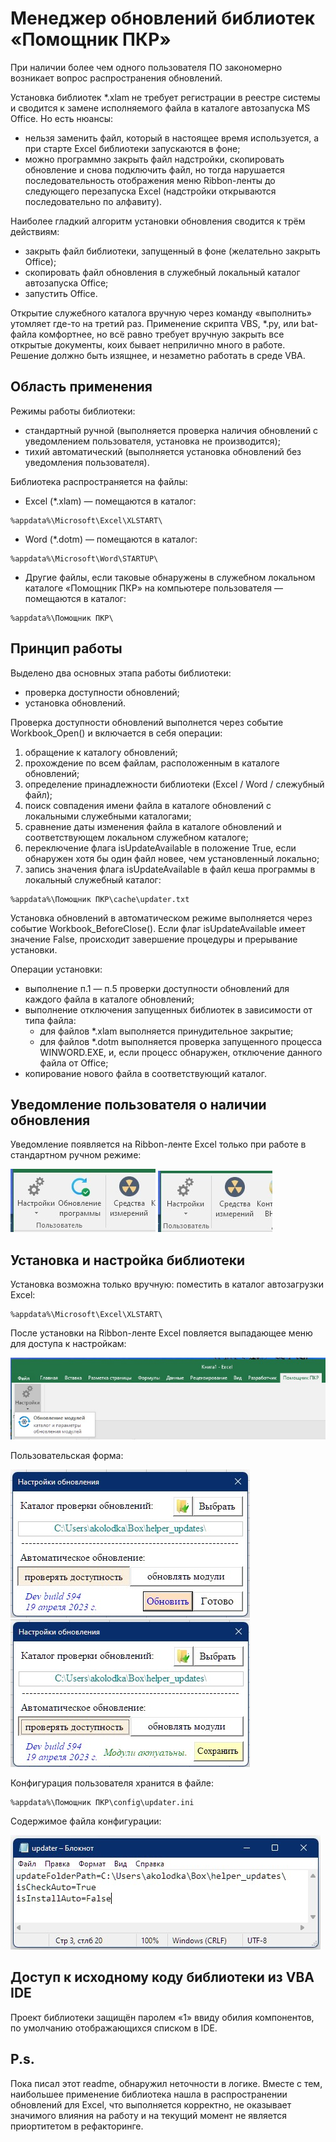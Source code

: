 # Менеджер обновлений библиотек «Помощник ПКР»
При наличии более чем одного пользователя ПО закономерно возникает вопрос распространения обновлений. 

Установка библиотек *.xlam не требует регистрации в реестре системы и сводится к замене исполняемого файла в каталоге автозапуска MS Office. Но есть нюансы:
- нельзя заменить файл, который в настоящее время используется, а при старте Excel библиотеки запускаются в фоне;
- можно программно закрыть файл надстройки, скопировать обновление и снова подключить файл, но тогда нарушается последовательность отображения меню Ribbon-ленты до следующего перезапуска Excel (надстройки открываются последовательно по алфавиту).

Наиболее гладкий алгоритм установки обновления сводится к трём действиям:
- закрыть файл библиотеки, запущенный в фоне (желательно закрыть Office);
- скопировать файл обновления в служебный локальный каталог автозапуска Office;
- запустить Office.

Открытие служебного каталога вручную через команду «выполнить» утомляет где-то на третий раз.
Применение скрипта VBS, *.py, или bat-файла комфортнее, но всё равно требует вручную закрыть все открытые документы, коих бывает неприлично много в работе. Решение должно быть изящнее, и незаметно работать в среде VBA.

## Область применения
Режимы работы библиотеки:
- стандартный ручной (выполняется проверка наличия обновлений с уведомлением пользователя, установка не производится);
- тихий автоматический (выполняется установка обновлений без уведомления пользователя).

Библиотека распространяется на файлы:
- Excel (*.xlam) — помещаются в каталог:
``` 
%appdata%\Microsoft\Excel\XLSTART\
```
- Word (*.dotm) — помещаются в каталог:
``` 
%appdata%\Microsoft\Word\STARTUP\
```
- Другие файлы, если таковые обнаружены в служебном локальном каталоге «Помощник ПКР» на компьютере пользователя — помещаются в каталог:
``` 
%appdata%\Помощник ПКР\
```

## Принцип работы
Выделено два основных этапа работы библиотеки:
- проверка доступности обновлений;
- установка обновлений.

Проверка доступности обновлений выполнется через событие Workbook_Open() и включается в себя операции:
1. обращение к каталогу обновлений;
2. прохождение по всем файлам, расположенным в каталоге обновлений;
3. определение принадлежности библиотеки (Excel / Word / слежубный файл);
4. поиск совпадения имени файла в каталоге обновлений с локальными служебными каталогами;
5. сравнение даты изменения файла в каталоге обновлений и соответствующем локальном служебном каталоге;
6. переключение флага isUpdateAvailable в положение True, если обнаружен хотя бы один файл новее, чем установленный локально;
7. запись значения флага isUpdateAvailable в файл кеша программы в локальный служебный каталог:
``` 
%appdata%\Помощник ПКР\cache\updater.txt
```
Установка обновлений в автоматическом режиме выполняется через событие Workbook_BeforeClose(). 
Если флаг isUpdateAvailable имеет значение False, происходит завершение процедуры и прерывание установки. 

Операции установки:
- выполнение п.1 — п.5 проверки доступности обновлений для каждого файла в каталоге обновлений;
- выполнение отключения запущенных библиотек в зависимости от типа файла:
  - для файлов *.xlam выполняется принудительное закрытие;
  - для файлов *.dotm выполняется проверка запущенного процесса WINWORD.EXE, и, если процесс обнаружен, отключение данного файла от Office;
- копирование нового файла в соответствующий каталог.

## Уведомление пользователя о наличии обновления
Уведомление появляется на Ribbon-ленте Excel только при работе в стандартном ручном режиме:

![Title](https://github.com/akolodka/VBA/blob/main/resources/update_available.jpg) ![Title](https://github.com/akolodka/VBA/blob/main/resources/update_unAvailable.jpg)

## Установка и настройка библиотеки
Установка возможна только вручную: поместить в каталог автозагрузки Excel:
``` 
%appdata%\Microsoft\Excel\XLSTART\
```
После установки на Ribbon-ленте Excel повляется выпадающее меню для доступа к настройкам:

![Title](https://github.com/akolodka/VBA/blob/main/resources/updater_RibbonMenu.jpg)

Пользовательская форма:

![Title](https://github.com/akolodka/VBA/blob/main/resources/updater_configMenu.jpg) ![Title](https://github.com/akolodka/VBA/blob/main/resources/updater_configSaveChanges.jpg)

Конфигурация пользователя хранится в файле:
``` 
%appdata%\Помощник ПКР\config\updater.ini
```
Содержимое файла конфигурации:

![Title](https://github.com/akolodka/VBA/blob/main/resources/updater_configContent.jpg)

## Доступ к исходному коду библиотеки из VBA IDE 
Проект библиотеки защищён паролем «1» ввиду обилия компонентов, по умолчанию отображающихся списком в IDE.

## P.s.
Пока писал этот readme, обнаружил неточности в логике. Вместе с тем, наибольшее применение библиотека нашла в распространении обновлений для Excel, что выполняется корректно, не оказывает значимого влияния на работу и на текущий момент не является приортитетом в рефакторинге.
